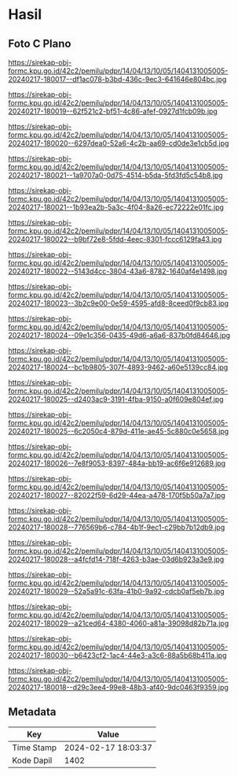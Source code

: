 # Hasil

## Foto C Plano

https://sirekap-obj-formc.kpu.go.id/42c2/pemilu/pdpr/14/04/13/10/05/1404131005005-20240217-180017--df1ac078-b3bd-436c-9ec3-641646e804bc.jpg

https://sirekap-obj-formc.kpu.go.id/42c2/pemilu/pdpr/14/04/13/10/05/1404131005005-20240217-180019--62f521c2-bf51-4c86-afef-0927d1fcb09b.jpg

https://sirekap-obj-formc.kpu.go.id/42c2/pemilu/pdpr/14/04/13/10/05/1404131005005-20240217-180020--6297dea0-52a6-4c2b-aa69-cd0de3e1cb5d.jpg

https://sirekap-obj-formc.kpu.go.id/42c2/pemilu/pdpr/14/04/13/10/05/1404131005005-20240217-180021--1a9707a0-0d75-4514-b5da-5fd3fd5c54b8.jpg

https://sirekap-obj-formc.kpu.go.id/42c2/pemilu/pdpr/14/04/13/10/05/1404131005005-20240217-180021--1b93ea2b-5a3c-4f04-8a26-ec72222e01fc.jpg

https://sirekap-obj-formc.kpu.go.id/42c2/pemilu/pdpr/14/04/13/10/05/1404131005005-20240217-180022--b9bf72e8-5fdd-4eec-8301-fccc6129fa43.jpg

https://sirekap-obj-formc.kpu.go.id/42c2/pemilu/pdpr/14/04/13/10/05/1404131005005-20240217-180022--5143d4cc-3804-43a6-8782-1640af4e1498.jpg

https://sirekap-obj-formc.kpu.go.id/42c2/pemilu/pdpr/14/04/13/10/05/1404131005005-20240217-180023--3b2c9e00-0e59-4595-afd8-8ceed0f9cb83.jpg

https://sirekap-obj-formc.kpu.go.id/42c2/pemilu/pdpr/14/04/13/10/05/1404131005005-20240217-180024--09e1c356-0435-49d6-a6a6-837b0fd84646.jpg

https://sirekap-obj-formc.kpu.go.id/42c2/pemilu/pdpr/14/04/13/10/05/1404131005005-20240217-180024--bc1b9805-307f-4893-9462-a60e5139cc84.jpg

https://sirekap-obj-formc.kpu.go.id/42c2/pemilu/pdpr/14/04/13/10/05/1404131005005-20240217-180025--d2403ac9-3191-4fba-9150-a0f609e804ef.jpg

https://sirekap-obj-formc.kpu.go.id/42c2/pemilu/pdpr/14/04/13/10/05/1404131005005-20240217-180025--6c2050c4-879d-411e-ae45-5c880c0e5658.jpg

https://sirekap-obj-formc.kpu.go.id/42c2/pemilu/pdpr/14/04/13/10/05/1404131005005-20240217-180026--7e8f9053-8397-484a-bb19-ac6f6e912689.jpg

https://sirekap-obj-formc.kpu.go.id/42c2/pemilu/pdpr/14/04/13/10/05/1404131005005-20240217-180027--82022f59-6d29-44ea-a478-170f5b50a7a7.jpg

https://sirekap-obj-formc.kpu.go.id/42c2/pemilu/pdpr/14/04/13/10/05/1404131005005-20240217-180028--776569b6-c784-4b1f-9ec1-c29bb7b12db9.jpg

https://sirekap-obj-formc.kpu.go.id/42c2/pemilu/pdpr/14/04/13/10/05/1404131005005-20240217-180028--a4fcfd14-718f-4263-b3ae-03d6b923a3e9.jpg

https://sirekap-obj-formc.kpu.go.id/42c2/pemilu/pdpr/14/04/13/10/05/1404131005005-20240217-180029--52a5a91c-63fa-41b0-9a92-cdcb0af5eb7b.jpg

https://sirekap-obj-formc.kpu.go.id/42c2/pemilu/pdpr/14/04/13/10/05/1404131005005-20240217-180029--a21ced64-4380-4060-a81a-39098d82b71a.jpg

https://sirekap-obj-formc.kpu.go.id/42c2/pemilu/pdpr/14/04/13/10/05/1404131005005-20240217-180030--b6423cf2-1ac4-44e3-a3c6-88a5b68b411a.jpg

https://sirekap-obj-formc.kpu.go.id/42c2/pemilu/pdpr/14/04/13/10/05/1404131005005-20240217-180018--d29c3ee4-99e8-48b3-af40-9dc0463f9359.jpg


## Metadata

| Key        | Value               |
| ---------- | ------------------- |
| Time Stamp | 2024-02-17 18:03:37 |
| Kode Dapil | 1402                |



